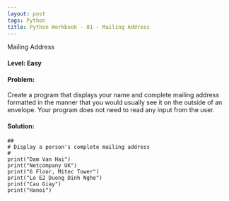 ```yaml
---
layout: post
tags: Python
title: Python Workbook - 01 - Mailing Address
---
```

Mailing Address

#### Level: Easy

#### Problem: 

Create a program that displays your name and complete mailing address formatted in the manner that you would usually see it on the outside of an envelope. Your program does not need to read any input from the user.

#### Solution:

```
##
# Display a person's complete mailing address
#
print("Dam Van Hai")
print("Netcompany UK")
print("6 Floor, Mitec Tower")
print("Lo E2 Duong Dinh Nghe")
print("Cau Giay")
print("Hanoi")
```
